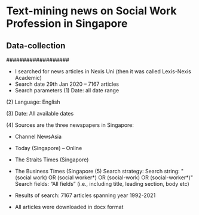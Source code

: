 # Text-mining news on Social Work Profession in Singapore

## Data-collection
###################
- I searched for news articles in Nexis Uni (then it was called Lexis-Nexis Academic)
- Search date 29th Jan 2020 – 7167 articles
- Search parameters
(1) Date: all date range

(2) Language: English

(3) Date: All available dates 

(4) Sources are the three newspapers in Singapore:
- Channel NewsAsia
- Today (Singapore) – Online
- The Straits Times (Singapore)
- The Business Times (Singapore
(5) Search strategy: 
Search string: "(social work) OR (social worker*) OR (social-work) OR (social-worker*)"
Search fields: “All fields” (i.e., including title, leading section, body etc)

- Results of search: 7167 articles spanning year 1992-2021
- All articles were downloaded in docx format

